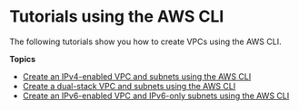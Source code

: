 # Tutorials using the AWS CLI<a name="VPC_Scenarios-cli"></a>

The following tutorials show you how to create VPCs using the AWS CLI\.

**Topics**
+ [Create an IPv4\-enabled VPC and subnets using the AWS CLI](vpc-subnets-commands-example.md)
+ [Create a dual\-stack VPC and subnets using the AWS CLI](vpc-subnets-commands-example-ipv6.md)
+ [Create an IPv6\-enabled VPC and IPv6\-only subnets using the AWS CLI](vpc-subnets-commands-example-ipv6-v2.md)